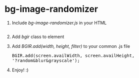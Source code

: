 # bg-image-randomizer
1. Include <i>bg-image-randomizer.js</i> in your HTML <pre><script src="bg-image-randomizer.js"></script></pre>
  
2. Add <i>bgir</i> class to element
  
3. Add <i>BGIR.add(width, height, filter)</i> to your common .js file <pre>BGIR.add(screen.availWidth, screen.availHeight, '?random&blur&grayscale');</pre>

4. Enjoy! :)
